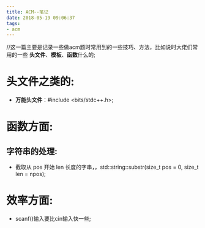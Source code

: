 ```yaml
---
title: ACM--笔记
date: 2018-05-19 09:06:37
tags: 
- acm
---
```

//这一篇主要是记录一些做acm题时常用到的一些技巧、方法，比如说时大佬们常用的一些 **头文件**、**模板**、**函数**什么的;

# 头文件之类的:

+ **万能头文件**：#include <bits/stdc++.h>;

# 函数方面:

## 字符串的处理:
+ 截取从 pos 开始 len 长度的字串，，std::string::substr(size_t pos = 0, size_t len = npos);

# 效率方面:

+ scanf()输入要比cin输入快一些;
